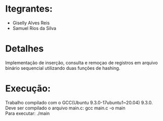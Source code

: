 # Itegrantes:
  - Giselly Alves Reis
  - Samuel Rios da Silva
  
# Detalhes
Implementação de inserção, consulta e remoçao de registros em arquivo binário sequencial utilizando duas funções de hashing.


# Execução:
 Trabalho compilado com o GCC(Ubuntu 9.3.0-17ubuntu1~20.04) 9.3.0.
</br>
 Deve ser compilado o arquivo main.c: gcc main.c -o main
 </br>
 Para executar: ./main
